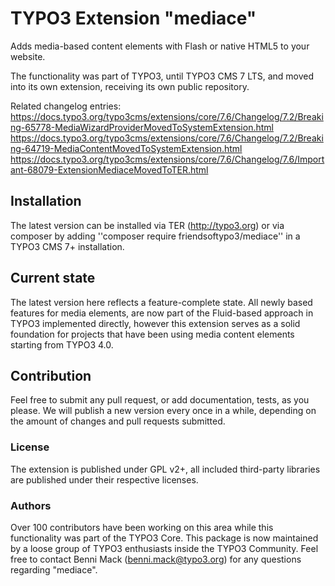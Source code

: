 # TYPO3 Extension "mediace"

Adds media-based content elements with Flash or native HTML5 to your website.

The functionality was part of TYPO3, until TYPO3 CMS 7 LTS, and moved into its own
extension, receiving its own public repository.

Related changelog entries:
https://docs.typo3.org/typo3cms/extensions/core/7.6/Changelog/7.2/Breaking-65778-MediaWizardProviderMovedToSystemExtension.html
https://docs.typo3.org/typo3cms/extensions/core/7.6/Changelog/7.2/Breaking-64719-MediaContentMovedToSystemExtension.html
https://docs.typo3.org/typo3cms/extensions/core/7.6/Changelog/7.6/Important-68079-ExtensionMediaceMovedToTER.html


## Installation
The latest version can be installed via TER (http://typo3.org) or via composer
by adding ''composer require friendsoftypo3/mediace'' in a TYPO3 CMS 7+ installation.

## Current state
The latest version here reflects a feature-complete state. All newly based features
for media elements, are now part of the Fluid-based approach in TYPO3 implemented directly,
however this extension serves as a solid foundation for projects that have been using
media content elements starting from TYPO3 4.0.

## Contribution
Feel free to submit any pull request, or add documentation, tests, as you please.
We will publish a new version every once in a while, depending on the amount of changes
and pull requests submitted.

### License
The extension is published under GPL v2+, all included third-party libraries are
published under their respective licenses.

### Authors
Over 100 contributors have been working on this area while this functionality was part of
the TYPO3 Core. This package is now maintained by a loose group of TYPO3 enthusiasts inside
the TYPO3 Community. Feel free to contact Benni Mack (benni.mack@typo3.org) for any questions
regarding "mediace".
